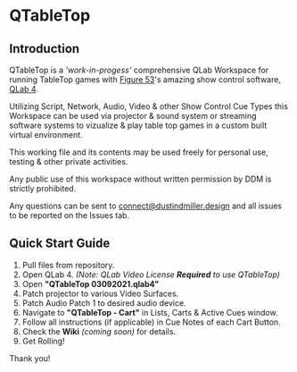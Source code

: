 # QTableTop
## Introduction
QTableTop is a *'work-in-progess'* comprehensive QLab Workspace for running TableTop games with [Figure 53](https://figure53.com/)'s amazing show control software, [QLab 4](https://qlab.app).

Utilizing Script, Network, Audio, Video & other Show Control Cue Types this Workspace can be used via projector & sound system or streaming software systems to vizualize & play table top games in a custom built virtual environment.

This working file and its contents may be used freely for personal use, testing & other private activities.

Any public use of this workspace without written permission by DDM is strictly prohibited.

Any questions can be sent to [connect@dustindmiller.design](connect@dustindmiller.design) and all issues to be reported on the Issues tab.

## Quick Start Guide

1. Pull files from repository.
2. Open QLab 4. *(Note: QLab Video License __Required__ to use QTableTop)*
3. Open **"QTableTop 03092021.qlab4"**
4. Patch projector to various Video Surfaces.
5. Patch Audio Patch 1 to desired audio device.
6. Navigate to **"QTableTop - Cart"** in Lists, Carts & Active Cues window.
7. Follow all instructions (if applicable) in Cue Notes of each Cart Button.
8. Check the **Wiki** *(coming soon)* for details.
9. Get Rolling!

Thank you!
